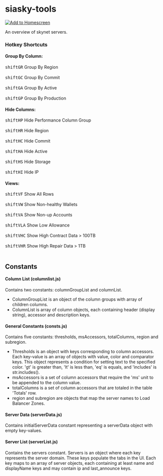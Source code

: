 # siasky-tools

[![Add to Homescreen](https://img.shields.io/badge/Skynet-Add%20To%20Homescreen-00c65e?logo=skynet&labelColor=0d0d0d)](https://homescreen.hns.siasky.net/#/skylink/AQBNycvxoU1Mwey_12VjAFLWcHUZtG7rRI79ekpIMsVoWQ)

An overview of skynet servers.

### Hotkey Shortcuts

#### Group By Column:

<kbd>shift</kbd><kbd>G</kbd><kbd>R</kbd> Group By Region <br/><br/>
<kbd>shift</kbd><kbd>G</kbd><kbd>C</kbd> Group By Commit <br/><br/>
<kbd>shift</kbd><kbd>G</kbd><kbd>A</kbd> Group By Active <br/><br/>
<kbd>shift</kbd><kbd>G</kbd><kbd>P</kbd> Group By Production

#### Hide Columns:

<kbd>shift</kbd><kbd>H</kbd><kbd>P</kbd> Hide Performance Column Group <br/><br/>
<kbd>shift</kbd><kbd>H</kbd><kbd>R</kbd> Hide Region <br/><br/>
<kbd>shift</kbd><kbd>H</kbd><kbd>C</kbd> Hide Commit <br/><br/>
<kbd>shift</kbd><kbd>H</kbd><kbd>A</kbd> Hide Active <br/><br/>
<kbd>shift</kbd><kbd>H</kbd><kbd>S</kbd> Hide Storage <br/><br/>
<kbd>shift</kbd><kbd>H</kbd><kbd>I</kbd> Hide IP

#### Views:

<kbd>shift</kbd><kbd>V</kbd><kbd>F</kbd> Show All Rows <br/><br/>
<kbd>shift</kbd><kbd>V</kbd><kbd>W</kbd> Show Non-healthy Wallets <br/><br/>
<kbd>shift</kbd><kbd>V</kbd><kbd>A</kbd> Show Non-up Accounts <br/><br/>
<kbd>shift</kbd><kbd>V</kbd><kbd>L</kbd><kbd>A</kbd> Show Low Allowance <br/><br/>
<kbd>shift</kbd><kbd>V</kbd><kbd>H</kbd><kbd>C</kbd> Show High Contract Data > 100TB <br/><br/>
<kbd>shift</kbd><kbd>V</kbd><kbd>H</kbd><kbd>R</kbd> Show High Repair Data > 1TB <br/><br/>


## Constants

#### Column List (columnlist.js)

Contains two constants: columnGroupList and columnList. 
- ColumnGroupList is an object of the column groups with array of children columns. 
- ColumnList is array of column objects, each containing header (display string), accessor and description keys.

#### General Constants (consts.js)

Contains five constants: thresholds, msAccessors, totalColumns, region and subregion.

- Thresholds is an object with keys corresponding to column accessors. Each key-value is an array of objects with value, color and comparator keys. This object represents a condition for setting text to the specified color. 'gt' is greater than, 'lt' is less than, 'eq' is equals, and 'includes' is str.includes().
- msAccessors is a set of column accessors that require the 'ms' unit to be appended to the column value.
- totalColumns is a set of column accessors that are totaled in the table 'Totals' row.
- region and subregion are objects that map the server names to Load Balancer Zones.

#### Server Data (serverData.js)

Contains initialServerData constant representing a serverData object with empty key-values.

#### Server List (serverList.js)

Contains the servers constant. Servers is an object where each key represents the server domain. These keys populate the tabs in the UI. Each key maps to an array of server objects, each containing at least name and displayName keys and may contain ip and last_announce keys.
